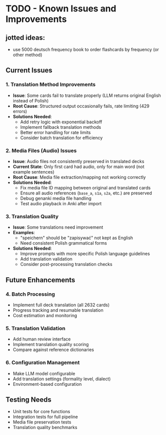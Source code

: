 # TODO - Known Issues and Improvements

## jotted ideas:

 - use 5000 deutsch frequency book to order flashcards by frequency (or other method)
 

## Current Issues

### 1. Translation Method Improvements
- **Issue**: Some cards fail to translate properly (LLM returns original English instead of Polish)
- **Root Cause**: Structured output occasionally fails, rate limiting (429 errors)
- **Solutions Needed**:
  - Add retry logic with exponential backoff
  - Implement fallback translation methods
  - Better error handling for rate limits
  - Consider batch translation for efficiency

### 2. Media Files (Audio) Issues
- **Issue**: Audio files not consistently preserved in translated decks
- **Current State**: Only first card had audio, only for main word (not example sentences)
- **Root Cause**: Media file extraction/mapping not working correctly
- **Solutions Needed**:
  - Fix media file ID mapping between original and translated cards
  - Ensure all audio references (`base_a`, `s1a`, `s2a`, etc.) are preserved
  - Debug genanki media file handling
  - Test audio playback in Anki after import

### 3. Translation Quality
- **Issue**: Some translations need improvement
- **Examples**: 
  - "speichern" should be "zapisywać" not kept as English
  - Need consistent Polish grammatical forms
- **Solutions Needed**:
  - Improve prompts with more specific Polish language guidelines
  - Add translation validation
  - Consider post-processing translation checks

## Future Enhancements

### 4. Batch Processing
- Implement full deck translation (all 2632 cards)
- Progress tracking and resumable translation
- Cost estimation and monitoring

### 5. Translation Validation
- Add human review interface
- Implement translation quality scoring
- Compare against reference dictionaries

### 6. Configuration Management
- Make LLM model configurable
- Add translation settings (formality level, dialect)
- Environment-based configuration

## Testing Needs
- Unit tests for core functions
- Integration tests for full pipeline
- Media file preservation tests
- Translation quality benchmarks